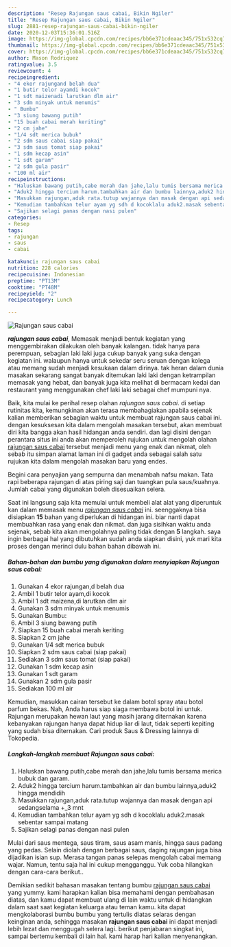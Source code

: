 ```yaml
---
description: "Resep Rajungan saus cabai, Bikin Ngiler"
title: "Resep Rajungan saus cabai, Bikin Ngiler"
slug: 2881-resep-rajungan-saus-cabai-bikin-ngiler
date: 2020-12-03T15:36:01.516Z
image: https://img-global.cpcdn.com/recipes/bb6e371cdeaac345/751x532cq70/rajungan-saus-cabai-foto-resep-utama.jpg
thumbnail: https://img-global.cpcdn.com/recipes/bb6e371cdeaac345/751x532cq70/rajungan-saus-cabai-foto-resep-utama.jpg
cover: https://img-global.cpcdn.com/recipes/bb6e371cdeaac345/751x532cq70/rajungan-saus-cabai-foto-resep-utama.jpg
author: Mason Rodriquez
ratingvalue: 3.5
reviewcount: 4
recipeingredient:
- "4 ekor rajungand belah dua"
- "1 butir telor ayamdi kocok"
- "1 sdt maizenadi larutkan dlm air"
- "3 sdm minyak untuk menumis"
- " Bumbu"
- "3 siung bawang putih"
- "15 buah cabai merah keriting"
- "2 cm jahe"
- "1/4 sdt merica bubuk"
- "2 sdm saus cabai siap pakai"
- "3 sdm saus tomat siap pakai"
- "1 sdm kecap asin"
- "1 sdt garam"
- "2 sdm gula pasir"
- "100 ml air"
recipeinstructions:
- "Haluskan bawang putih,cabe merah dan jahe,lalu tumis bersama merica bubuk dan garam."
- "Aduk2 hingga tercium harum.tambahkan air dan bumbu lainnya,aduk2 hingga mendidih"
- "Masukkan rajungan,aduk rata.tutup wajannya dan masak dengan api sedangselama +_3 mnt"
- "Kemudian tambahkan telur ayam yg sdh d kocoklalu aduk2.masak sebentar sampai matang"
- "Sajikan selagi panas dengan nasi pulen"
categories:
- Resep
tags:
- rajungan
- saus
- cabai

katakunci: rajungan saus cabai 
nutrition: 228 calories
recipecuisine: Indonesian
preptime: "PT13M"
cooktime: "PT48M"
recipeyield: "2"
recipecategory: Lunch

---
```



![Rajungan saus cabai](https://img-global.cpcdn.com/recipes/bb6e371cdeaac345/751x532cq70/rajungan-saus-cabai-foto-resep-utama.jpg)

<b><i>rajungan saus cabai</i></b>, Memasak menjadi bentuk kegiatan yang menggembirakan dilakukan oleh banyak kalangan. tidak hanya para perempuan, sebagian laki laki juga cukup banyak yang suka dengan kegiatan ini. walaupun hanya untuk sekedar seru seruan dengan kolega atau memang sudah menjadi kesukaan dalam dirinya. tak heran dalam dunia masakan sekarang sangat banyak ditemukan laki laki dengan ketrampilan memasak yang hebat, dan banyak juga kita melihat di bermacam kedai dan restaurant yang menggunakan chef laki laki sebagai chef mumpuni nya.

Baik, kita mulai ke perihal resep olahan <i>rajungan saus cabai</i>. di setiap rutinitas kita, kemungkinan akan terasa membahagiakan apabila sejenak kalian memberikan sebagian waktu untuk membuat rajungan saus cabai ini. dengan kesuksesan kita dalam mengolah masakan tersebut, akan membuat diri kita bangga akan hasil hidangan anda sendiri. dan lagi disini dengan perantara situs ini anda akan memperoleh rujukan untuk mengolah olahan <u>rajungan saus cabai</u> tersebut menjadi menu yang enak dan nikmat, oleh sebab itu simpan alamat laman ini di gadget anda sebagai salah satu rujukan kita dalam mengolah masakan baru yang endes.

Begini cara penyajian yang sempurna dan menambah nafsu makan. Tata rapi beberapa rajungan di atas piring saji dan tuangkan pula saus/kuahnya. Jumlah cabai yang digunakan boleh disesuaikan selera.


Saat ini langsung saja kita memulai untuk membeli alat alat yang diperuntuk kan dalam memasak menu <u><i>rajungan saus cabai</i></u> ini. seenggaknya bisa disiapkan <b>15</b> bahan yang diperlukan di hidangan ini. biar nanti dapat membuahkan rasa yang enak dan nikmat. dan juga sisihkan waktu anda sejenak, sebab kita akan mengolahnya paling tidak dengan <b>5</b> langkah. saya ingin berbagai hal yang dibutuhkan sudah anda siapkan disini, yuk mari kita proses dengan merinci dulu bahan bahan dibawah ini.

<!--inarticleads1-->

##### Bahan-bahan dan bumbu yang digunakan dalam menyiapkan Rajungan saus cabai:

1. Gunakan 4 ekor rajungan,d belah dua
1. Ambil 1 butir telor ayam,di kocok
1. Ambil 1 sdt maizena,di larutkan dlm air
1. Gunakan 3 sdm minyak untuk menumis
1. Gunakan  Bumbu:
1. Ambil 3 siung bawang putih
1. Siapkan 15 buah cabai merah keriting
1. Siapkan 2 cm jahe
1. Gunakan 1/4 sdt merica bubuk
1. Siapkan 2 sdm saus cabai (siap pakai)
1. Sediakan 3 sdm saus tomat (siap pakai)
1. Gunakan 1 sdm kecap asin
1. Gunakan 1 sdt garam
1. Gunakan 2 sdm gula pasir
1. Sediakan 100 ml air


Kemudian, masukkan cairan tersebut ke dalam botol spray atau botol parfum bekas. Nah, Anda harus siap siaga membawa botol ini untuk. Rajungan merupakan hewan laut yang masih jarang diternakan karena kebanyakan rajungan hanya dapat hidup liar di laut, tidak seperti kepiting yang sudah bisa diternakan. Cari produk Saus &amp; Dressing lainnya di Tokopedia. 

<!--inarticleads2-->

##### Langkah-langkah membuat Rajungan saus cabai:

1. Haluskan bawang putih,cabe merah dan jahe,lalu tumis bersama merica bubuk dan garam.
1. Aduk2 hingga tercium harum.tambahkan air dan bumbu lainnya,aduk2 hingga mendidih
1. Masukkan rajungan,aduk rata.tutup wajannya dan masak dengan api sedangselama +_3 mnt
1. Kemudian tambahkan telur ayam yg sdh d kocoklalu aduk2.masak sebentar sampai matang
1. Sajikan selagi panas dengan nasi pulen


Mulai dari saus mentega, saus tiram, saus asam manis, hingga saus padang yang pedas. Selain diolah dengan berbagai saus, daging rajungan juga bisa dijadikan isian sup. Merasa tangan panas selepas mengolah cabai memang wajar. Namun, tentu saja hal ini cukup mengganggu. Yuk coba hilangkan dengan cara-cara berikut.. 

Demikian sedikit bahasan masakan tentang bumbu <u>rajungan saus cabai</u> yang yummy. kami harapkan kalian bisa memahami dengan pembahasan diatas, dan kamu dapat membuat ulang di lain waktu untuk di hidangkan dalam saat saat kegiatan keluarga atau teman kamu. kita dapat mengkolaborasi bumbu bumbu yang tertulis diatas selaras dengan keinginan anda, sehingga masakan <b>rajungan saus cabai</b> ini dapat menjadi lebih lezat dan menggugah selera lagi. berikut penjabaran singkat ini, sampai bertemu kembali di lain hal. kami harap hari kalian menyenangkan.
